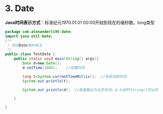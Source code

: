 # 3. Date

**Java时间表示方式**：标准纪元1970.01.01 00:00开始到现在的毫秒数，long类型

~~~java
package com.alexanderli95.date;
import java.util.Date;
/**
 * 测试Date类的用法
 */
public class TestDate {
    public static void main(String[] args){
        Date d=new Date();
        d.setTime(1000);    //设置时间

        long t=System.currentTimeMillis();  //系统当前时间
        System.out.println(t);

        System.out.println(d);  //直接输出为北京时间，d.toGMTString()可以转换为格林威治标准时间

    }

}
~~~

